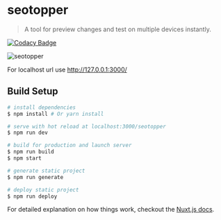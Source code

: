 # seotopper
> A tool for preview changes and test on multiple devices instantly.

[![Codacy Badge](https://api.codacy.com/project/badge/Grade/6b0b1d9931b54436a6adad092d01f66f)](https://app.codacy.com/app/gustavoquinalha/seotopper?utm_source=github.com&utm_medium=referral&utm_content=gustavoquinalha/seotopper&utm_campaign=badger)

![seotopper](https://media.giphy.com/media/g0pgDzeuJKOfy6ei2O/giphy.gif)

For localhost url use http://127.0.0.1:3000/

## Build Setup

``` bash
# install dependencies
$ npm install # Or yarn install

# serve with hot reload at localhost:3000/seotopper
$ npm run dev

# build for production and launch server
$ npm run build
$ npm start

# generate static project
$ npm run generate

# deploy static project
$ npm run deploy
```

For detailed explanation on how things work, checkout the [Nuxt.js docs](https://github.com/nuxt/nuxt.js).
